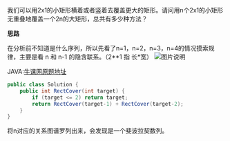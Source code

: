 我们可以用2x1的小矩形横着或者竖着去覆盖更大的矩形。请问用n个2x1的小矩形无重叠地覆盖一个2n的大矩形，总共有多少种方法？

**思路**

在分析前不知道是什么序列，所以先看了n=1，n=2，n=3，n=4的情况摸索规律，主要是看 n 和 n-1 的隐含联系。（2**1 指 长*宽）
![图片说明](https://uploadfiles.nowcoder.com/images/20170718/3614591_1500381257269_B18DB55610F4CC5E67C96674FE51EBDC)

JAVA:[牛课网原题地址](https://www.nowcoder.com/practice/72a5a919508a4251859fb2cfb987a0e6?tpId=13&tqId=11163&tPage=1&rp=1&ru=/ta/coding-interviews&qru=/ta/coding-interviews/question-ranking)

```java
public class Solution {
    public int RectCover(int target) {
        if (target <= 2) return target;
        return RectCover(target-1) + RectCover(target-2);
    }
}
```

将n对应的关系图谱罗列出来，会发现是一个斐波拉契数列。

